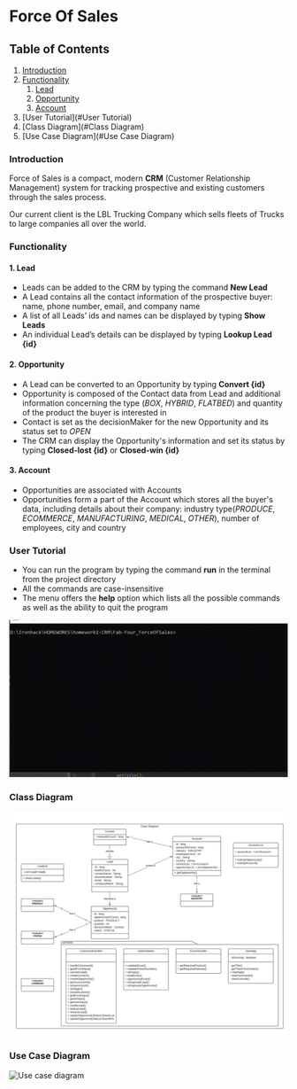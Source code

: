 # Force Of Sales

## Table of Contents

1. [Introduction](#Introduction)
2. [Functionality](#Functionality)
    1. [Lead](#Lead)
    2. [Opportunity](#Opportunity)
    3. [Account](#Account)
3. [User Tutorial](#User Tutorial)
4. [Class Diagram](#Class Diagram)
5. [Use Case Diagram](#Use Case Diagram)
### Introduction

Force of Sales is a compact, modern **CRM** (Customer Relationship Management) system for tracking prospective and existing customers through the sales process.

Our current client is the LBL Trucking Company which sells fleets of Trucks to large companies all over the world.

### Functionality
#### 1. Lead
- Leads can be added to the CRM by typing the command **New Lead**
- A Lead contains all the contact information of the prospective buyer:
 name, phone number, email, and company name
- A list of all Leads’ ids and names can be displayed by typing **Show Leads**
- An individual Lead’s details can be displayed by typing **Lookup Lead {id}**
#### 2. Opportunity
- A Lead can be converted to an Opportunity by typing **Convert {id}**
- Opportunity is composed of the Contact data from Lead and additional information concerning the type (*BOX*, *HYBRID*, *FLATBED*) 
  and quantity of the product the buyer is interested in
- Contact is set as the decisionMaker for the new Opportunity and its status set to *OPEN*
- The CRM can display the Opportunity's information and set its status by typing **Closed-lost {id}** or **Closed-win {id}**
#### 3. Account
- Opportunities are associated with Accounts
- Opportunities form a part of the Account which stores all the buyer's data, including details about their 
 company: industry type(*PRODUCE*, *ECOMMERCE*, *MANUFACTURING*, *MEDICAL*, *OTHER*), number of employees,
 city and country
### User Tutorial
- You can run the program by typing the command **run** in the terminal from the project directory 
- All the commands are case-insensitive
- The menu offers the **help** option which lists all the possible commands as well as the ability to quit 
 the program  

![User tutorial](src/main/java/com/ironhack/FabFour/homework2/assets/forceOfSales.gif "User Tutorial")

### Class Diagram 
![Class diagram](src/main/java/com/ironhack/FabFour/homework2/assets/classDiagram.png?raw=true "Class diagram")

### Use Case Diagram 
![Use case diagram](src/main/java/com/ironhack/FabFour/homework2/assets/useDiagram.jpg?raw=true "Use case diagram")





